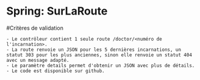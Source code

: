 # Spring: SurLaRoute

  #Critères de validation
  
    - Le contrôleur contient 1 seule route /doctor/<numéro de l'incarnation>.
    - La route renvoie un JSON pour les 5 dernières incarnations, un statut 303 pour les plus anciennes, sinon elle renvoie un statut 404 avec un message adapté.
    - Le paramètre details permet d'obtenir un JSON avec plus de détails.
    - Le code est disponible sur github.
